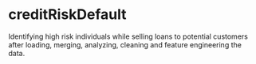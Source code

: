 # creditRiskDefault
Identifying high risk individuals while selling loans to potential customers after loading, merging, analyzing, cleaning and feature engineering the data.
